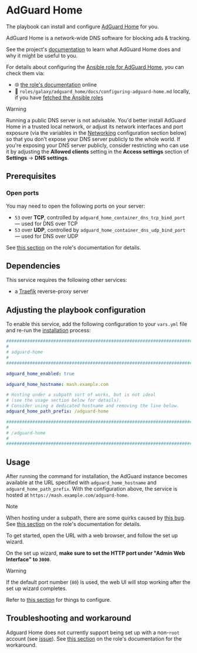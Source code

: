 <!--
SPDX-FileCopyrightText: 2020 - 2024 MDAD project contributors
SPDX-FileCopyrightText: 2020 - 2024 Slavi Pantaleev
SPDX-FileCopyrightText: 2020 Aaron Raimist
SPDX-FileCopyrightText: 2020 Chris van Dijk
SPDX-FileCopyrightText: 2020 Dominik Zajac
SPDX-FileCopyrightText: 2020 Mickaël Cornière
SPDX-FileCopyrightText: 2022 François Darveau
SPDX-FileCopyrightText: 2022 Julian Foad
SPDX-FileCopyrightText: 2022 Warren Bailey
SPDX-FileCopyrightText: 2023 Antonis Christofides
SPDX-FileCopyrightText: 2023 Felix Stupp
SPDX-FileCopyrightText: 2023 Julian-Samuel Gebühr
SPDX-FileCopyrightText: 2023 Pierre 'McFly' Marty
SPDX-FileCopyrightText: 2024 - 2025 Suguru Hirahara
SPDX-FileCopyrightText: 2024 MASH project contributors
SPDX-FileCopyrightText: 2024 Sergio Durigan Junior

SPDX-License-Identifier: AGPL-3.0-or-later
-->

# AdGuard Home

The playbook can install and configure [AdGuard Home](https://adguard.com/en/adguard-home/overview.html) for you.

AdGuard Home is a network-wide DNS software for blocking ads & tracking.

See the project's [documentation](https://adguard.com/kb/) to learn what AdGuard Home does and why it might be useful to you.

For details about configuring the [Ansible role for AdGuard Home](https://github.com/mother-of-all-self-hosting/ansible-role-adguard-home), you can check them via:
- 🌐 [the role's documentation](https://github.com/mother-of-all-self-hosting/ansible-role-adguard-home/blob/main/docs/configuring-adguard-home.md) online
- 📁 `roles/galaxy/adguard_home/docs/configuring-adguard-home.md` locally, if you have [fetched the Ansible roles](../installing.md)

> [!WARNING]
> Running a public DNS server is not advisable. You'd better install AdGuard Home in a trusted local network, or adjust its network interfaces and port exposure (via the variables in the [Networking](#networking) configuration section below) so that you don't expose your DNS server publicly to the whole world. If you're exposing your DNS server publicly, consider restricting who can use it by adjusting the **Allowed clients** setting in the **Access settings** section of **Settings** -> **DNS settings**.

## Prerequisites

### Open ports

You may need to open the following ports on your server:

- `53` over **TCP**, controlled by `adguard_home_container_dns_tcp_bind_port` — used for DNS over TCP
- `53` over **UDP**, controlled by `adguard_home_container_dns_udp_bind_port` — used for DNS over UDP

See [this section](https://github.com/mother-of-all-self-hosting/ansible-role-adguard-home/blob/main/docs/configuring-adguard-home.md#open-ports) on the role's documentation for details.

## Dependencies

This service requires the following other services:

- a [Traefik](traefik.md) reverse-proxy server

## Adjusting the playbook configuration

To enable this service, add the following configuration to your `vars.yml` file and re-run the [installation](../installing.md) process:

```yaml
########################################################################
#                                                                      #
# adguard-home                                                         #
#                                                                      #
########################################################################

adguard_home_enabled: true

adguard_home_hostname: mash.example.com

# Hosting under a subpath sort of works, but is not ideal
# (see the usage section below for details).
# Consider using a dedicated hostname and removing the line below.
adguard_home_path_prefix: /adguard-home

########################################################################
#                                                                      #
# /adguard-home                                                        #
#                                                                      #
########################################################################
```

## Usage

After running the command for installation, the AdGuard instance becomes available at the URL specified with `adguard_home_hostname` and `adguard_home_path_prefix`. With the configuration above, the service is hosted at `https://mash.example.com/adguard-home`.

>[!NOTE]
> When hosting under a subpath, there are some quirks caused by [this bug](https://github.com/AdguardTeam/AdGuardHome/issues/5478). See [this section](https://github.com/mother-of-all-self-hosting/ansible-role-adguard-home/blob/main/docs/configuring-adguard-home.md#set-the-hostname) on the role's documentation for details.

To get started, open the URL with a web browser, and follow the set up wizard.

On the set up wizard, **make sure to set the HTTP port under "Admin Web Interface" to `3000`**.

>[!WARNING]
> If the default port number (`80`) is used, the web UI will stop working after the set up wizard completes.

Refer to [this section](https://github.com/mother-of-all-self-hosting/ansible-role-adguard-home/blob/main/docs/configuring-adguard-home.md#usage) for things to configure.

## Troubleshooting and workaround

Adguard Home does not currently support being set up with a non-`root` account (see [issue](https://github.com/AdguardTeam/AdGuardHome/issues/4714)). See [this section](https://github.com/mother-of-all-self-hosting/ansible-role-adguard-home/blob/main/docs/configuring-adguard-home.md#workaround-for-the-issue-related-non-root-account) on the role's documentation for the workaround.
